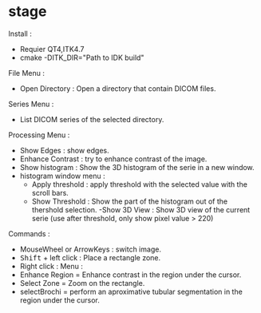 # stage


Install :
- Requier QT4,ITK4.7
- cmake -DITK_DIR="Path to IDK build"



File Menu :
 - Open Directory : Open a directory that contain DICOM files.

Series Menu :
 - List DICOM series of the selected directory.

Processing Menu :
 - Show Edges : show edges.
 - Enhance Contrast : try to enhance contrast of the image.
 - Show histogram : Show the 3D histogram of the serie in a new window.
  - histogram window menu :
    - Apply threshold : apply threshold with the selected value with the scroll bars.
    - Show Threshold : Show the part of the histogram out of the thershold selection.
 -Show 3D View : Show 3D view of the current serie (use after threshold, only show pixel value > 220)

Commands :
 - MouseWheel or ArrowKeys : switch image.
 - <kbd>Shift</kbd> + left click : Place a rectangle zone.
 - Right click : Menu :
  - Enhance Region = Enhance contrast in the region under the cursor.
  - Select Zone = Zoom on the rectangle.
  - selectBrochi = perform an aproximative tubular segmentation in the region under the cursor.




